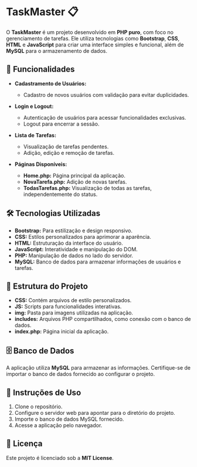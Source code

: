 # TaskMaster 📋  

O **TaskMaster** é um projeto desenvolvido em **PHP puro**, com foco no gerenciamento de tarefas. Ele utiliza tecnologias como **Bootstrap**, **CSS**, **HTML** e **JavaScript** para criar uma interface simples e funcional, além de **MySQL** para o armazenamento de dados.  

## 🚀 Funcionalidades  

- **Cadastramento de Usuários:**  
  - Cadastro de novos usuários com validação para evitar duplicidades.  

- **Login e Logout:**  
  - Autenticação de usuários para acessar funcionalidades exclusivas.  
  - Logout para encerrar a sessão.  

- **Lista de Tarefas:**  
  - Visualização de tarefas pendentes.  
  - Adição, edição e remoção de tarefas.  

- **Páginas Disponíveis:**  
  - **Home.php:** Página principal da aplicação.  
  - **NovaTarefa.php:** Adição de novas tarefas.  
  - **TodasTarefas.php:** Visualização de todas as tarefas, independentemente do status.  

## 🛠️ Tecnologias Utilizadas  

- **Bootstrap:** Para estilização e design responsivo.  
- **CSS:** Estilos personalizados para aprimorar a aparência.  
- **HTML:** Estruturação da interface do usuário.  
- **JavaScript:** Interatividade e manipulação do DOM.  
- **PHP:** Manipulação de dados no lado do servidor.  
- **MySQL:** Banco de dados para armazenar informações de usuários e tarefas.  

## 📂 Estrutura do Projeto  

- **CSS:** Contém arquivos de estilo personalizados.  
- **JS:** Scripts para funcionalidades interativas.  
- **img:** Pasta para imagens utilizadas na aplicação.  
- **includes:** Arquivos PHP compartilhados, como conexão com o banco de dados.  
- **index.php:** Página inicial da aplicação.  

## 🗄️ Banco de Dados  

A aplicação utiliza **MySQL** para armazenar as informações. Certifique-se de importar o banco de dados fornecido ao configurar o projeto.  

## 📝 Instruções de Uso  

1. Clone o repositório.  
2. Configure o servidor web para apontar para o diretório do projeto.  
3. Importe o banco de dados MySQL fornecido.  
4. Acesse a aplicação pelo navegador.  

## 📄 Licença  

Este projeto é licenciado sob a **MIT License**.  
